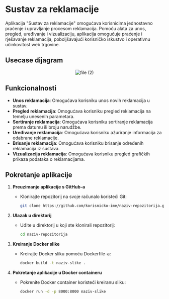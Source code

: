 # Sustav za reklamacije



Aplikacija "Sustav za reklamacije" omogućava korisnicima jednostavno praćenje i upravljanje procesom reklamacija. Pomoću alata za unos, pregled, uređivanje i vizualizaciju, aplikacija omogućuje praćenje i rješavanje reklamacija, poboljšavajući korisničko iskustvo i operativnu učinkovitost web trgovine.

## Usecase dijagram

<p align="center">
  <img src="https://github.com/JT07616/Sustav_za_reklamacije/assets/170039228/14148a44-a13f-4675-867e-3edee0e0182a" alt="file (2)">
</p>

## Funkcionalnosti

- **Unos reklamacija**: Omogućava korisniku unos novih reklamacija u sustav.
- **Pregled reklamacija**: Omogućava korisniku pregled reklamacija na temelju unesenih parametara.
- **Sortiranje reklamacija**: Omogućava korisniku sortiranje reklamacija prema datumu ili broju narudžbe.
- **Uređivanje reklamacija**: Omogućava korisniku ažuriranje informacija za odabrane reklamacije.
- **Brisanje reklamacija**: Omogućava korisniku brisanje određenih reklamacija iz sustava.
- **Vizualizacija reklamacija**: Omogućava korisniku pregled grafičkih prikaza podataka o reklamacijama.

## Pokretanje aplikacije

1. **Preuzimanje aplikacije s GitHub-a**
   - Klonirajte repozitorij na svoje računalo koristeći Git:
     ```sh
     git clone https://github.com/korisnicko-ime/naziv-repozitorija.git
     ```

2. **Ulazak u direktorij**
   - Uđite u direktorij u koji ste klonirali repozitorij:
     ```sh
     cd naziv-repozitorija
     ```

3. **Kreiranje Docker slike**
   - Kreirajte Docker sliku pomoću Dockerfile-a:
     ```sh
     docker build -t naziv-slike .
     ```

4. **Pokretanje aplikacije u Docker containeru**
   - Pokrenite Docker container koristeći kreiranu sliku:
     ```sh
     docker run -d -p 8000:8000 naziv-slike
     ```


